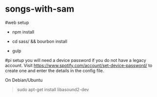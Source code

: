 songs-with-sam
==============

#web setup

- npm install
- cd sass/ && bourbon install

- gulp

#pi setup
you will need a device password if you do not have a legacy account. Visit https://www.spotify.com/account/set-device-password/ to create one and enter the details in the config file.

On Debian/Ubuntu

> sudo apt-get install libasound2-dev
